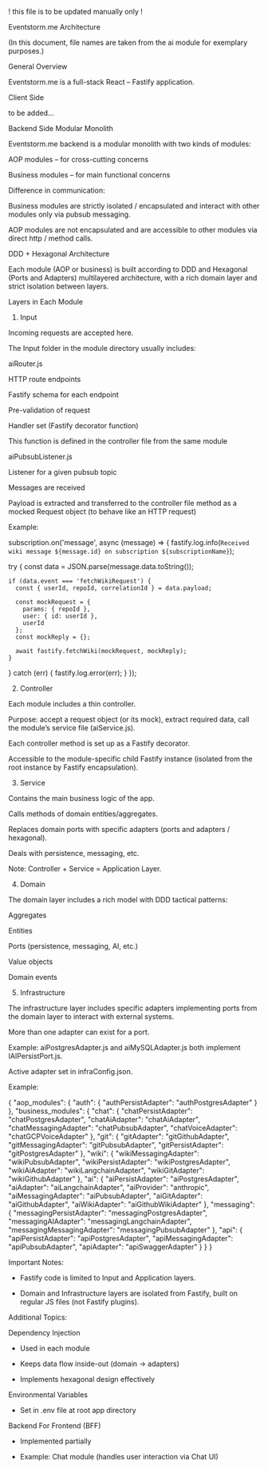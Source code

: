 ! this file is to be updated manually only !

Eventstorm.me Architecture

(In this document, file names are taken from the ai module for exemplary purposes.)

General Overview

Eventstorm.me is a full-stack React – Fastify application.

Client Side

to be added…

Backend Side
Modular Monolith

Eventstorm.me backend is a modular monolith with two kinds of modules:

AOP modules – for cross-cutting concerns

Business modules – for main functional concerns

Difference in communication:

Business modules are strictly isolated / encapsulated and interact with other modules only via pubsub messaging.

AOP modules are not encapsulated and are accessible to other modules via direct http / method calls.

DDD + Hexagonal Architecture

Each module (AOP or business) is built according to DDD and Hexagonal (Ports and Adapters) multilayered architecture, with a rich domain layer and strict isolation between layers.

Layers in Each Module
1. Input

Incoming requests are accepted here.

The Input folder in the module directory usually includes:

aiRouter.js

HTTP route endpoints

Fastify schema for each endpoint

Pre-validation of request

Handler set (Fastify decorator function)

This function is defined in the controller file from the same module

aiPubsubListener.js

Listener for a given pubsub topic

Messages are received

Payload is extracted and transferred to the controller file method as a mocked Request object (to behave like an HTTP request)

Example:

subscription.on('message', async (message) => {
  fastify.log.info(`Received wiki message ${message.id} on subscription ${subscriptionName}`);

  try {
    const data = JSON.parse(message.data.toString());

    if (data.event === 'fetchWikiRequest') {
      const { userId, repoId, correlationId } = data.payload;

      const mockRequest = {
        params: { repoId },
        user: { id: userId },
        userId
      };
      const mockReply = {};

      await fastify.fetchWiki(mockRequest, mockReply);
    }
  } catch (err) {
    fastify.log.error(err);
  }
});

2. Controller

Each module includes a thin controller.

Purpose: accept a request object (or its mock), extract required data, call the module’s service file (aiService.js).

Each controller method is set up as a Fastify decorator.

Accessible to the module-specific child Fastify instance (isolated from the root instance by Fastify encapsulation).

3. Service

Contains the main business logic of the app.

Calls methods of domain entities/aggregates.

Replaces domain ports with specific adapters (ports and adapters / hexagonal).

Deals with persistence, messaging, etc.

Note: Controller + Service = Application Layer.

4. Domain

The domain layer includes a rich model with DDD tactical patterns:

Aggregates

Entities

Ports (persistence, messaging, AI, etc.)

Value objects

Domain events

5. Infrastructure

The infrastructure layer includes specific adapters implementing ports from the domain layer to interact with external systems.

More than one adapter can exist for a port.

Example: aiPostgresAdapter.js and aiMySQLAdapter.js both implement IAIPersistPort.js.

Active adapter set in infraConfig.json.

Example:

{
  "aop_modules": {
    "auth": {
      "authPersistAdapter": "authPostgresAdapter"
    }
  },
  "business_modules": {
    "chat": {
      "chatPersistAdapter": "chatPostgresAdapter",
      "chatAiAdapter": "chatAiAdapter",
      "chatMessagingAdapter": "chatPubsubAdapter",
      "chatVoiceAdapter": "chatGCPVoiceAdapter"
    },
    "git": {
      "gitAdapter": "gitGithubAdapter",
      "gitMessagingAdapter": "gitPubsubAdapter",
      "gitPersistAdapter": "gitPostgresAdapter"
    },
    "wiki": {
      "wikiMessagingAdapter": "wikiPubsubAdapter",
      "wikiPersistAdapter": "wikiPostgresAdapter",
      "wikiAiAdapter": "wikiLangchainAdapter",
      "wikiGitAdapter": "wikiGithubAdapter"
    },
    "ai": {
      "aiPersistAdapter": "aiPostgresAdapter",
      "aiAdapter": "aiLangchainAdapter",
      "aiProvider": "anthropic",
      "aiMessagingAdapter": "aiPubsubAdapter",
      "aiGitAdapter": "aiGithubAdapter",
      "aiWikiAdapter": "aiGithubWikiAdapter"
    },
    "messaging": {
      "messagingPersistAdapter": "messagingPostgresAdapter",
      "messagingAIAdapter": "messagingLangchainAdapter",
      "messagingMessagingAdapter": "messagingPubsubAdapter"
    },
    "api": {
      "apiPersistAdapter": "apiPostgresAdapter",
      "apiMessagingAdapter": "apiPubsubAdapter",
      "apiAdapter": "apiSwaggerAdapter"
    }
  }
}

Important Notes:

- Fastify code is limited to Input and Application layers.

- Domain and Infrastructure layers are isolated from Fastify, built on regular JS files (not Fastify plugins).

Additional Topics:

Dependency Injection

- Used in each module

- Keeps data flow inside-out (domain → adapters)

- Implements hexagonal design effectively

Environmental Variables

- Set in .env file at root app directory

Backend For Frontend (BFF)

- Implemented partially

- Example: Chat module (handles user interaction via Chat UI)